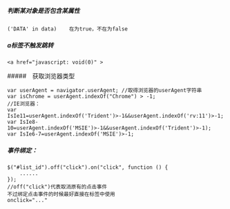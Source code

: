 ##### 判断某对象是否包含某属性

```
('DATA' in data)	在为true，不在为false
```

##### a标签不触发跳转

```
<a href="javascript: void(0)" >
```

#####　获取浏览器类型

```
var userAgent = navigator.userAgent; //取得浏览器的userAgent字符串
var isChrome = userAgent.indexOf("Chrome") > -1;
//IE浏览器：
var IsIe11=userAgent.indexOf('Trident')>-1&&userAgent.indexOf('rv:11')>-1;
var IsIe8-10=userAgent.indexOf('MSIE')>-1&&userAgent.indexOf('Trident')>-1);
var IsIe6-7=userAgent.indexOf('MSIE')>-1;
```

##### 事件绑定：

```
$("#list_id").off("click").on("click", function () {
	......
});
//off("click")代表取消原有的点击事件
不过绑定点击事件的时候最好直接在标签中使用
onclick="..."
```

